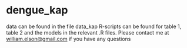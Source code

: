 # dengue_kap
data can be found in the file data_kap
R-scripts can be found for table 1, table 2 and the models in the relevant .R files.
Please contact me at william.elson@gmail.com if you have any questions
